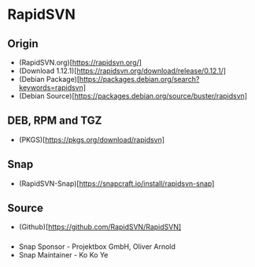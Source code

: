 # RapidSVN

## Origin
- (RapidSVN.org)[https://rapidsvn.org/]
- (Download 1.12.1)[https://rapidsvn.org/download/release/0.12.1/] 
- (Debian Package)[https://packages.debian.org/search?keywords=rapidsvn]
- (Debian Source)[https://packages.debian.org/source/buster/rapidsvn]

## DEB, RPM and TGZ
- (PKGS)[https://pkgs.org/download/rapidsvn] 

## Snap
- (RapidSVN-Snap)[https://snapcraft.io/install/rapidsvn-snap]

## Source
- (Github)[https://github.com/RapidSVN/RapidSVN]

### 
- Snap Sponsor - Projektbox GmbH, Oliver Arnold
- Snap Maintainer - Ko Ko Ye
